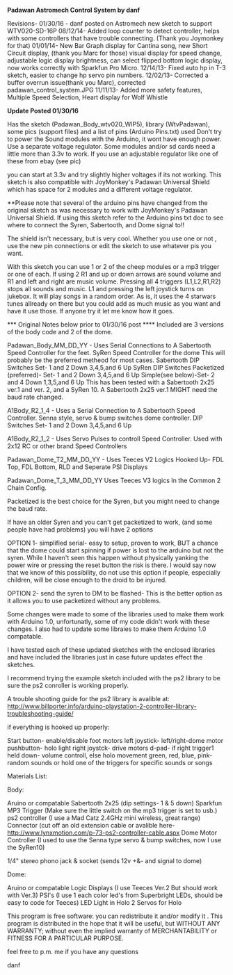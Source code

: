 **Padawan Astromech Control System by danf**

Revisions-    01/30/16 - danf posted on Astromech new sketch to support WTV020-SD-16P
              08/12/14- Added loop counter to detect controller, helps with some controllers that have trouble connecting.
                        (Thank you Joymonkey for that)
              01/01/14- New Bar Graph display for Cantina song, new Short Circuit display, (thank you Marc for those) 
                        visual display for speed change, adjustable logic display brightness, can select flipped bottom logic display, 
                        now works correctly with Sparkfun Pro Micro.
              12/14/13- Fixed auto hp in T-3 sketch, easier to change hp servo pin numbers.
              12/02/13- Corrected a buffer overrun issue(thank you Marc), corrected padawan_control_system.JPG
              11/11/13- Added more safety features, Multiple Speed Selection, Heart display for Wolf Whistle

**Update Posted 01/30/16**

Has the sketch (Padawan_Body_wtv020_WIP5), library (WtvPadawan), some pics (support files) and a list of pins (Arduino Pins.txt) used
Don't try to power the Sound modules with the Arduino, it wont have enough power. Use a separate voltage regulator.
Some modules and/or sd cards need a little more than 3.3v to work. If you use an adjustable regulator like one of these from ebay (see pic)

you can start at 3.3v and try slightly higher voltages if its not working.
This sketch is also compatible with JoyMonkey's Padawan Universal Shield which has space for 2 modules and a different voltage regulator.

**Please note that several of the arduino pins have changed from the original sketch as was necessary to work with JoyMonkey's Padawan Universal Shield. If using this sketch refer to the Arduino pins txt doc to see where to connect the Syren, Sabertooth, and Dome signal to!!

The shield isn't necessary, but is very cool. Whether you use one or not , use the new pin connections or edit the sketch to use whatever pis you want.

With this sketch you can use 1 or 2 of the cheep modules or a mp3 trigger or one of each. If using 2 R1 and up or down arrows are sound volume and R1 and left and right are music volume. Pressing all 4 triggers (L1,L2,R1,R2) stops all sounds and music. L1 and pressing the left joystick turns on jukebox. It will play songs in a random order. As is, it uses the 4 starwars tunes allready on there but you could add as much music as you want and have it use those.
If anyone try it let me know how it goes.

*** Original Notes below prior to 01/30/16 post ****
Included are 3 versions of the body code and 2 of the dome.

Padawan_Body_MM_DD_YY -
                               Uses Serial Connections to A Sabertooth Speed Controller for the feet.
                               SyRen Speed Controller for the dome
                               This will probably be the preferred metheod for most cases.
                               Sabertooth DIP Switches Set- 1 and 2 Down 3,4,5,and 6 Up
                               SyRen DIP Switches Packetized (preferred)- Set- 1 and 2 Down 3,4,5,and 6 Up
                                                                  Simple(see below)-Set- 2 and 4 Down 1,3,5,and 6 Up
                               This has been tested with a Sabertooth 2x25 ver.1 and ver. 2, and a SyRen 10. 
                               A Sabertooth 2x25 ver.1  MIGHT need the baud rate changed.

A1Body_R2_1_4 - 
                              Uses a Serial Connection to A Sabertooth Speed Controller. 
                              Senna style, servo & bump switches dome controller.
                               DIP Switches Set- 1 and 2 Down 3,4,5,and 6 Up

A1Body_R2_1_2 - 
                               Uses Servo Pulses to controll Speed Controller.
                               Used with 2x12 RC or other brand Speed Controllers

Padawan_Dome_T2_MM_DD_YY - 
                               Uses Teeces V2 Logics  Hooked Up- FDL Top, FDL Bottom, RLD and Seperate PSI Displays

Padawan_Dome_T_3_MM_DD_YY
                               Uses Teeces V3 logics In the Common 2 Chain Config.


Packetized is the best choice for the Syren, but you might need to change the baud rate.

If have an older Syren and you can't get packetized to work, (and some people have had problems) you will have 2 options

OPTION 1- simplified serial- easy to setup, proven to work, 
          BUT a chance that the dome could start spinning if power is lost to the arduino but not the syren. 
          While I haven't seen this happen without physically yanking the power wire or pressing the reset button the risk is there. 
          I would say now that we know of this possibility, do not use this option if people, 
          especially children, will be close enough to the droid to be injured.

OPTION 2- send the syren to DM to be flashed- This is the better option as it allows you to use packetized without any problems.

Some changes were made to some of the libraries used to make them work with Arduino 1.0, unfortunatly, some of my code didn't work with these changes.
I also had to update some libraies to make them Arduino 1.0 compatable.

I have tested each of these updated sketches with the enclosed libraries and have included the libraries just in case future updates effect the sketches.

I recommend trying the example sketch included with the ps2 library to be sure the ps2 conroller is working properly.

A trouble shooting guide for the ps2 library is avalible at:
http://www.billporter.info/arduino-playstation-2-controller-library-troubleshooting-guide/


if everything is hooked up properly:

Start button- enable/disable foot motors
left joystick- left/right-dome motor
               pushbutton- holo light
right joystck- drive motors
d-pad- if right trigger1 held down- volume controll, else holo movement
green, red, blue, pink- random sounds or hold one of the triggers for specific sounds or songs


Materials List:

Body:

Aruino or compatable 
Sabertooth 2x25  (dip settings- 1 & 5 down)
Sparkfun MP3 Trigger (Make sure the little switch on the mp3 trigger is set to usb.)
ps2 controller (I use a Mad Catz 2.4GHz mini wireless, great range)
Connector (cut off an old extension cable or avalible here- http://www.lynxmotion.com/p-73-ps2-controller-cable.aspx
Dome Motor Controller (I used to use the Senna type servo & bump switches, now I use the SyRen10)

1/4" stereo phono jack & socket (sends 12v +&- and signal to dome)

Dome:

Aruino or compatable 
Logic Displays (I use Teeces Ver.2 But should work with Ver.3)
PSI's (I use 1 each color led's from Superbright LEDs, should be easy to code for Teeces)
LED Light in Holo
2 Servos for Holo

This program is free software: you can redistribute it and/or modify it .
This program is distributed in the hope that it will be useful,
but WITHOUT ANY WARRANTY; without even the implied warranty of
MERCHANTABILITY or FITNESS FOR A PARTICULAR PURPOSE.

feel free to p.m. me if you have any questions

danf
